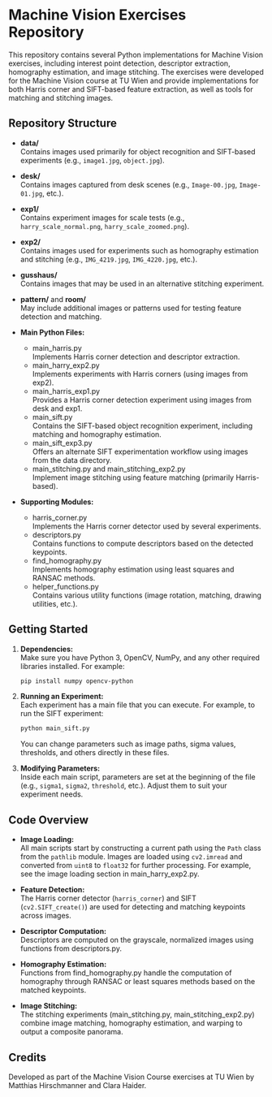# Machine Vision Exercises Repository

This repository contains several Python implementations for Machine Vision exercises, including interest point detection, descriptor extraction, homography estimation, and image stitching. The exercises were developed for the Machine Vision course at TU Wien and provide implementations for both Harris corner and SIFT-based feature extraction, as well as tools for matching and stitching images.

## Repository Structure

- **data/**  
  Contains images used primarily for object recognition and SIFT-based experiments (e.g., `image1.jpg`, `object.jpg`).

- **desk/**  
  Contains images captured from desk scenes (e.g., `Image-00.jpg`, `Image-01.jpg`, etc.).

- **exp1/**  
  Contains experiment images for scale tests (e.g., `harry_scale_normal.png`, `harry_scale_zoomed.png`).

- **exp2/**  
  Contains images used for experiments such as homography estimation and stitching (e.g., `IMG_4219.jpg`, `IMG_4220.jpg`, etc.).

- **gusshaus/**  
  Contains images that may be used in an alternative stitching experiment.

- **pattern/** and **room/**  
  May include additional images or patterns used for testing feature detection and matching.

- **Main Python Files:**  
  - main_harris.py  
    Implements Harris corner detection and descriptor extraction.  
  - main_harry_exp2.py  
    Implements experiments with Harris corners (using images from exp2).  
  - main_harris_exp1.py  
    Provides a Harris corner detection experiment using images from desk and exp1.  
  - main_sift.py  
    Contains the SIFT-based object recognition experiment, including matching and homography estimation.  
  - main_sift_exp3.py  
    Offers an alternate SIFT experimentation workflow using images from the data directory.  
  - main_stitching.py and main_stitching_exp2.py  
    Implement image stitching using feature matching (primarily Harris-based).

- **Supporting Modules:**  
  - harris_corner.py  
    Implements the Harris corner detector used by several experiments.  
  - descriptors.py  
    Contains functions to compute descriptors based on the detected keypoints.  
  - find_homography.py  
    Implements homography estimation using least squares and RANSAC methods.  
  - helper_functions.py  
    Contains various utility functions (image rotation, matching, drawing utilities, etc.).

## Getting Started

1. **Dependencies:**  
   Make sure you have Python 3, OpenCV, NumPy, and any other required libraries installed. For example:  
   ```sh
   pip install numpy opencv-python
   ```

2. **Running an Experiment:**  
   Each experiment has a main file that you can execute. For example, to run the SIFT experiment:
   ```sh
   python main_sift.py
   ```
   You can change parameters such as image paths, sigma values, thresholds, and others directly in these files.

3. **Modifying Parameters:**  
   Inside each main script, parameters are set at the beginning of the file (e.g., `sigma1`, `sigma2`, `threshold`, etc.). Adjust them to suit your experiment needs.

## Code Overview

- **Image Loading:**  
  All main scripts start by constructing a current path using the `Path` class from the `pathlib` module. Images are loaded using `cv2.imread` and converted from `uint8` to `float32` for further processing. For example, see the image loading section in main_harry_exp2.py.

- **Feature Detection:**  
  The Harris corner detector (`harris_corner`) and SIFT (`cv2.SIFT_create()`) are used for detecting and matching keypoints across images.

- **Descriptor Computation:**  
  Descriptors are computed on the grayscale, normalized images using functions from descriptors.py.

- **Homography Estimation:**  
  Functions from find_homography.py handle the computation of homography through RANSAC or least squares methods based on the matched keypoints.

- **Image Stitching:**  
  The stitching experiments (main_stitching.py, main_stitching_exp2.py) combine image matching, homography estimation, and warping to output a composite panorama.

## Credits

Developed as part of the Machine Vision Course exercises at TU Wien by Matthias Hirschmanner and Clara Haider.